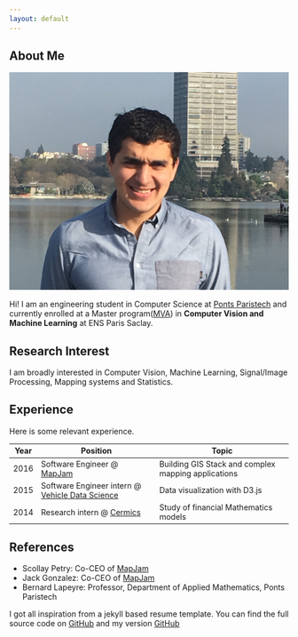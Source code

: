 ```yaml
---
layout: default
---
```


## About Me

<img class="profile-picture" src="picture.jpg">

Hi! I am an engineering student in Computer Science at [Ponts Paristech](http://www.enpc.fr/) and currently enrolled at a Master program([MVA](http://www.math.ens-cachan.fr/version-francaise/formations/master-mva/contenus-/master-mva-cours-2016-2017-161721.kjsp?RH=1242415112528)) in **Computer Vision and Machine Learning** at ENS Paris Saclay.


## Research Interest

I am broadly interested in Computer Vision, Machine Learning, Signal/Image Processing, Mapping systems and Statistics.

<!-- ## Publications

<!-- 1. F.Bar, J.Doe: Effects of having a placeholder of a name
2. S.Holmes, J.Watson: Consequences of living with a sociopath in London -->

## Experience

<!-- This is a [link](http://google.com). Something *italics* and something **bold**. -->

Here is some relevant experience.

Year | Position | Topic
-----|-------|--------
2016 | Software Engineer @ [MapJam](https://mapjam.com) | Building GIS Stack and complex mapping applications
2015 | Software Engineer intern @ [Vehicle Data Science](https://www.crunchbase.com/organization/vehicle-data-science#/entity) | Data visualization with D3.js
2014 | Research intern @ [Cermics](http://cermics.enpc.fr/) | Study of financial Mathematics models

<!-- ---

Here is a blockquote

> To a great mind, nothing is little -->

## References

* Scollay Petry: Co-CEO of [MapJam](https://mapjam.com/scollay)
* Jack Gonzalez: Co-CEO of [MapJam](https://mapjam.com/jack)
* Bernard Lapeyre: Professor, Department of Applied Mathematics, Ponts Paristech

I got all inspiration from a jekyll based resume template. You can find the full source code on [GitHub](https://github.com/bk2dcradle/researcher) and my version [GitHub](https://github.com/Rachine/Rachine.github.io)
